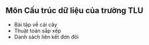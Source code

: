 ## Môn Cấu trúc dữ liệu của trường TLU
+ Bài tập về cái cây
+ Thuật toán sắp xếp
+ Danh sách liên kết đơn đôi 
